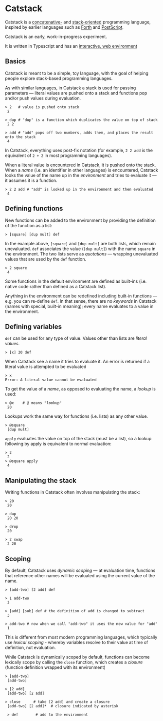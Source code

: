 # Catstack

Catstack is a [concatenative-](https://en.wikipedia.org/wiki/Concatenative_programming_language) and [stack-oriented](https://en.wikipedia.org/wiki/Stack-oriented_programming) programming language, inspired by earlier languages such as [Forth](<https://en.wikipedia.org/wiki/Forth_(programming_language)>) and [PostScript](https://en.wikipedia.org/wiki/PostScript).

Catstack is an early, work-in-progress experiment.

It is written in Typescript and has an [interactive, web environment](https://catstack.org)

## Basics

Catstack is meant to be a simple, toy language, with the goal of helping people explore stack-based programming languages.

As with similar languages, in Catstack a stack is used for passing parameters — literal values are pushed onto a stack and functions pop and/or push values during evaluation.

```
> 2   # value is pushed onto stack
 2

> dup # "dup" is a function which duplicates the value on top of stack
 2 2

> add # "add" pops off two numbers, adds them, and places the result onto the stack
 4
```

In Catstack, everything uses post-fix notation (for example, `2 2 add` is the equivalent of `2 + 2` in most programming languages).

When a literal value is encountered in Catstack, it is pushed onto the stack. When a _name_ (i.e. an identifier in other languages) is encountered, Catstack looks the value of the name up in the _environment_ and tries to evaluate it — it assumes it is a function.

```
> 2 2 add # "add" is looked up in the environment and then evaluated
 4
```

## Defining functions

New functions can be added to the environment by providing the definition of the function as a list:

```
> [square] [dup mult] def
```

In the example above, `[square]` and `[dup mult]` are both lists, which remain unevaluated. `def` associates the value (`[dup mult]`) with the name `square` in the environment. The two lists serve as _quotations_ — wrapping unevaluated values that are used by the `def` function.

```
> 2 square
 4
```

Some functions in the default environment are defined as built-ins (i.e. native code rather than defined as a Catstack list).

Anything in the environment can be redefined including built-in functions — e.g. you can re-define `def`. In that sense, there are no _keywords_ in Catstack (names with special, built-in meaning); every name evaluates to a value in the environment.

## Defining variables

`def` can be used for any type of value. Values other than lists are _literal values_.

```
> [x] 20 def
```

When Catstack see a name it tries to evaluate it. An error is returned if a literal value is attempted to be evaluated

```
> x
Error: A literal value cannot be evaluated
```

To get the value of a _name_, as opposed to evaluating the name, a _lookup_ is used:

```
> @x    # @ means "lookup"
 20
```

Lookups work the same way for functions (i.e. lists) as any other value.

```
> @square
 [dup mult]
```

`apply` evaluates the value on top of the stack (must be a list), so a lookup following by apply is equivalent to normal evaluation:

```
> 2
 2
> @square apply
 4

```

## Manipulating the stack

Writing functions in Catstack often involves manipulating the stack:

```
> 20
 20

> dup
 20 20

> drop
 20

> 2 swap
 2 20
```

## Scoping

By default, Catstack uses _dynamic scoping_ — at evaluation time, functions that reference other names will be evaluated using the current value of the name.

```
> [add-two] [2 add] def

> 1 add-two
 3

> [add] [sub] def # the definition of add is changed to subtract
 3

> add-two # now when we call "add-two" it uses the new value for "add"
 1
```

This is different from most modern programming languages, which typically use _lexical scoping_ - whereby variables resolve to their value at time of definition, not evaluation.

While Catstack is dynamically scoped by default, functions can become lexically scope by calling the `close` function, which creates a _closure_ (function definition wrapped with its environment)

```
> [add-two]
 [add-two]

> [2 add]
 [add-two] [2 add]

> close      # take [2 add] and create a closure
 [add-two] [2 add]*  # closure indicated by asterisk

 > def        # add to the environment

```
